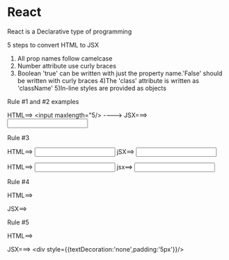 # React

React is a Declarative type of programming

5 steps to convert HTML to JSX

1. All prop names follow camelcase
2. Number attribute use curly braces
3. Boolean 'true' can be written with just the property name.'False' should be written with curly braces
   4)The 'class' attribute is written as 'className'
   5)In-line styles are provided as objects

Rule #1 and #2 examples

HTML==> <input maxlength="5/> ----> JSX===> <input maxLength={5}/>

Rule #3

HTML==> <input spellCheck="true"> jSX==> <input spellCheck/>

HTML==> <input spellCheck="false"> jsx==> <input spellCheck={false}>

Rule #4

HTML==><div class="header"> JSX==> <div className="header">

Rule #5

HTML==> <a style="text-decoration:'none';padding:'5px';">

JSX===> <div style={{textDecoration:'none',padding:'5px'}}/>
